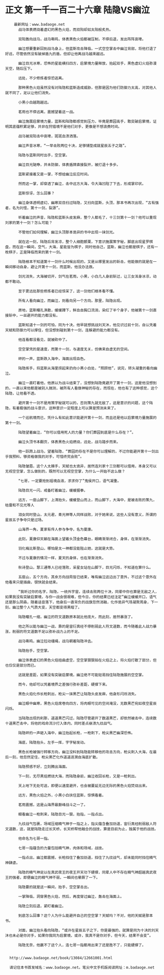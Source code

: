 # 正文 第一千一百二十六章 陆隐VS幽泣
        最新网址：www.badaoge.net
          战马体表燃烧着虚幻的黑色火焰，而双阳却如太阳般炙热。
      
          双阳轰向战马，战马嘶鸣，体表黑色火焰都被压制，不停后退，发出阵阵哀嚎。
      
          幽泣想要重新回到战马身上，但蓝斯攻击降临，一式空空掌击中幽泣背部，将他打退了好远，尽管依然没有破掉盾九的盾，但却让他离战马越来越远。
      
          幽泣目光冰寒，恐怖的星能横扫四方，启蒙境力量释放，抬起双手，黑色虚幻火焰弥漫天空，随后压下。
      
          远处，不少修炼者惊恐逃离。
      
          那种黑色火焰虽然没有对陆隐和蓝斯造成威胁，但那是因为他们防御力太高，对其他人就不同了，足以让他们消失。
      
          小黑小白越跑越远。
      
          茗雨也不停远离，震撼望着这一战。
      
          幽泣施展启蒙境力量，蓝斯和陆隐都感觉到压力，毕竟是葬园高手，敢突破启蒙境，证明其底蕴积累足够，并非在狩猎境不是他们对手，更像是不想浪费时间。
      
          战马被双阳击中哀嚎，斑斑血渍洒落。
      
          幽泣声音冰寒，“一举击败两位十决，足够铺垫成就星辰五子之路”。
      
          陆隐与蓝斯同时出手，空空掌。
      
          幽泣目光陡睁，并未防御，体表盾牌直接裂开，被打退十多步。
      
          蓝斯紧接着又是一掌，不想给幽泣反应时间。
      
          然而这一掌，却穿透了幽泣，击中远方大海，令大海凹陷了下去，形成掌印状。
      
          蓝斯惊讶，怎么回事？
      
          幽泣身体透明虚幻，幽寒双目扫过陆隐，又扫向蓝斯，头顶，那本书再次出现，“古有强者，名为刘怪，第十一剑，裂源”。
      
          听着幽泣的声音，陆隐和蓝斯头皮发麻，整个人都毛了，十三剑第十一剑？他可以重现刘家的第十一剑？怎么可能？
      
          不管他们如何理解，幽泣头顶那本诡异的书中出现一抹剑光。
      
          就在这一刻，陆隐后背发凉，整个人细胞颤栗，下意识施展策字秘，脚底出现星罗棋盘，而在这一瞬间，空气，大海，星能皆为棋子，同时他自己，蓝斯，幽泣也都是棋子，还有一枚棋子，正是降临而来的第十一剑。
      
          陆隐根本不知道第十一剑什么时候出现的，又是从哪里发出的斩击，他能做的就是在一瞬间移动自身，避让开第十一剑，而蓝斯，他没办法救。
      
          剑光消失，大海被切开，剑气在茗雨，小黑，小白几人身前斩过，让三女浑身冰凉，动都不敢动。
      
          至于更远处那些修炼者已经惊呆了，这一剑他们根本看不懂。
      
          所有人看向幽泣，而幽泣，则看向另一个方向，那里，陆隐出现。
      
          原地，蓝斯瞳孔涣散，缓缓蹲下，鲜血自胸口流淌，染红了半个身子，他被第十一剑直接斩中，一丝避开的能力都没有。
      
          蓝斯知道十一剑的可怕，同为十决，他早就想挑战刘天沐，他见识过前十剑，自认凭着天赋和防御力可以撑住，但没想到碰到第十一剑，连躲避的能力都没有。
      
          他连看都没看见，就被砍中了。
      
          空空掌凭的是速度，而第十一剑，与速度无关，仿佛来自虚无的空间。
      
          砰的一声，蓝斯跌入海中，海面出现血色。
      
          陆隐挥手，将蓝斯从海里捞起来扔向小黑小白处，“照顾他”，说完，转头凝重的看向幽泣。
      
          幽泣一直盯着他，他原以为战斗结束了，没想到陆隐竟避开了第十一剑，这是他没想到的，一直以来他都是被别人揣测，被所有人看做神秘的存在，而现在，他也有了这种感觉，这个陆隐，让他看不透。
      
          避开第十一剑不是用策字秘就可以的，否则策九就无敌了，这是意识的问题，这个陆隐，有着极强的战斗意识，这种意识一定程度上可以算是预测未来了。
      
          一个巡航境而已，凭什么有如此意识能避开第十一剑，而且还是他以启蒙境力量施展的第十一剑。
      
          陆隐望着幽泣，“你可以借用死人的力量？你们葬园到底是什么存在？”。
      
          幽泣头顶书本翻页，体表黑色火焰燃烧，远处，战马踏步而来。
      
          他一跃跨上战马，望着陆隐，“葬园的存在不是你可以理解的，不过你能避开第十一剑出乎我预料，够资格做我的对手，可惜终究会败”。
      
          陆隐皱眉，这个人太棘手，天赋也太诡异，居然连刘家十三剑都可以借用，本身又可以无视空空掌，怎么做到的，既然可以无视空空掌，为什么一开始不这么做？
      
          “七哥，一定要抢到祖境血液，求求你了”鬼侯开口，语气凝重。
      
          陆隐目光一闪，戒备盯着幽泣，缓缓握拳。
      
          远方，一座山脚下，上清抬头，缓缓登山而上，而山脚下，大海中，是被击败的策九，枯雷和不见光等人
      
          泪女同时登山，太元君，青光神等人同样战败，对于她来说，这些人没有意义，所谓的星辰五子争夺只是过场。
      
          山海界一角，夏家有传人参与争夺，名为夏康。
      
          此刻，夏康仰天躺在海面上望着头顶金色幕台，眼睛渐渐闭合，身体，在渐渐消失。
      
          羽化梅比斯登山，哪怕是太一神都没能阻止她，这就是大势。
      
          不过与夏康的情况一样，夏天的身体，也在渐渐消失。
      
          秋诗登山，慧三通等人已经落败，采星女站在山脚下，目光闪烁，不知道在算什么。
      
          五座山，五个方向，其余方向战局皆已结束，唯有幽泣这边出了意外，不过这个意外在他看来只是插曲，很快就会结束。
      
          “我听过你的名字，陆隐，一统外宇宙，连续击败两位十决，同辈中你也算是无敌之人，如果我没有突破启蒙境，与你一战会很艰难，但今日，你的结果已经注定”幽泣缓缓开口，语气还是那么阴森，随着话音落下，他身后一直背负的战旗忽然消融，化作诡异气场凝聚周身，下一刻，幽泣整个人气质大变，天空都变得黑暗了。
      
          陆隐瞳孔一缩，幽泣的符文道数原本就比他庞大，而此刻，居然暴涨了。
      
          他之所以能与幽泣一战，靠的是宙衍真经不停削弱此人符文道数，而今随着此人战力暴涨，削弱的符文道数不足以弥补战力上的不足。
      
          战马嘶鸣，幽泣拉动缰绳，战马朝着陆隐冲去。
      
          陆隐抬手，空空掌。
      
          幽泣体表虚幻的黑色火焰扭曲虚空，空空掌狠狠拍在火焰之上，将火焰打散了部分，但也仅仅是部分而已。
      
          这就是差距，如果没有突破启蒙境，幽泣绝不可能轻易挡住陆隐施展的空空掌。
      
          而今，他却可以凭着境界之差强行弥补差距，硬撑下来。
      
          黑色火焰化作长枪刺出，枪尖一抹黑芒让陆隐头皮发麻，他身形闪烁消失。
      
          幽泣眼中幽寒，黑色火焰席卷向四方，将肉眼可见的空间淹没，无数黑芒宛如夜空星辰闪烁。
      
          当陆隐出现的刹那，道道黑芒闪过，陆隐尽管避开了数道黑芒，却依然被击中，连续数十道黑芒击中，将他的戏命流沙打入体内，同时差点崩溃九纹战气。
      
          陆隐砰的一声砸入海中，幽泣抬起长枪，一枪刺下，枪尖黑芒幽深恐怖。
      
          海底，陆隐抬头，左手一挥，宇字秘发动。
      
          黑色长枪被强行转移方向，幽泣没料到陆隐能转移他的攻击方向，枪尖刺入大海，在最后一刻，他忽然定住，枪尖黑芒化作道道涟漪自海底扩散。
      
          陆隐预感不好，立刻腾出海面。
      
          下一刻，无尽黑焰燃烧大海，而陆隐身前，幽泣收回长枪，又是一枪刺出。
      
          天上地下无处可逃，即便以速度避开，也会被蔓延无边无际的黑色火焰焚烧出来。
      
          远方，黑色火焰之外，小黑小白扶住蓝斯，惊惧看着。
      
          茗雨震撼，这是山海界最巅峰战斗之一了。
      
          眼看幽泣一枪刺来，陆隐目光一狠，抬指，一指点出。
      
          九纹战气包裹，场域压缩精气神于一指之上，指尖蕴含叠加劲道，宙衍真经削弱敌人符文道数，这，就是陆隐走过长天桥，长天桥帮他融合的战技，算是目前为止，独属于他的战技。
      
          他命名为七哥一指。
      
          七哥一指蕴含的力量包括精气神，肉体和场域，战技。
      
          一指点出，幽泣都震撼，长枪挡住了叠加劲道，挡住了九纹战气，却未能同时挡住精气神肆虐。
      
          陆隐的精气神足以在真武夜王的夜王开天功下硬撑，同辈人中不存在精气神超越真武夜王的强者，即便幽泣的精气神不弱，一瞬间也晕厥了一下。
      
          陆隐要的就是这一瞬间，抬手，空空掌击出。
      
          一掌降临，洞穿黑色火焰，然后，再度穿过幽泣，轰击在海面上。
      
          陆隐立刻后退，紧盯着幽泣。
      
          到底怎么回事？这个人为什么能避开自己的空空掌？天赋吗？不对，他的天赋是那本书。
      
          对面，幽泣抬头看向陆隐，“或许在星辰五子之下，你是最强的，就算是同为十决的刘天沐也未必是你对手，如果你我同为启蒙境，或许，我真不是你对手，但今天，结果不会变”。
      
          陆隐无奈，他赢不了这个人，连七哥一指都用出来了还是胜不了，只能硬撑了。
      
      
      http://www.badaoge.net/book/13084/12661001.html
      
      请记住本书首发域名：www.badaoge.net。笔尖中文手机版阅读网址：m.badaoge.net